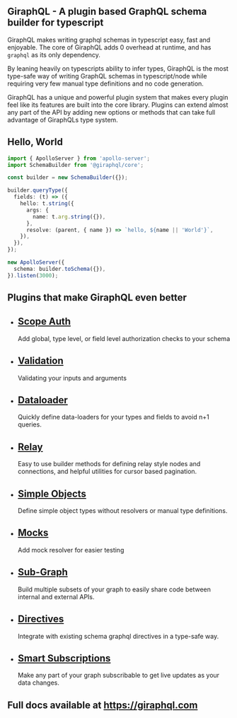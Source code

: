 ## GiraphQL - A plugin based GraphQL schema builder for typescript

GiraphQL makes writing graphql schemas in typescript easy, fast and enjoyable. The core of GiraphQL
adds 0 overhead at runtime, and has `graphql` as its only dependency.

By leaning heavily on typescripts ability to infer types, GiraphQL is the most type-safe way of
writing GraphQL schemas in typescript/node while requiring very few manual type definitions and no
code generation.

GiraphQL has a unique and powerful plugin system that makes every plugin feel like its features are
built into the core library. Plugins can extend almost any part of the API by adding new options or
methods that can take full advantage of GiraphQLs type system.

## Hello, World

```typescript
import { ApolloServer } from 'apollo-server';
import SchemaBuilder from '@giraphql/core';

const builder = new SchemaBuilder({});

builder.queryType({
  fields: (t) => ({
    hello: t.string({
      args: {
        name: t.arg.string({}),
      },
      resolve: (parent, { name }) => `hello, ${name || 'World'}`,
    }),
  }),
});

new ApolloServer({
  schema: builder.toSchema({}),
}).listen(3000);
```

## Plugins that make GiraphQL even better

- ## [Scope Auth](plugins/scope-auth.md)
  Add global, type level, or field level authorization checks to your schema
- ## [Validation](plugins/validation.md)
  Validating your inputs and arguments
- ## [Dataloader](plugins/dataloader.md)
  Quickly define data-loaders for your types and fields to avoid n+1 queries.
- ## [Relay](plugins/relay.md)
  Easy to use builder methods for defining relay style nodes and connections, and helpful utilities
  for cursor based pagination.
- ## [Simple Objects](plugins/simple-objects.md)
  Define simple object types without resolvers or manual type definitions.
- ## [Mocks](plugins/mocks.md)
  Add mock resolver for easier testing
- ## [Sub-Graph](plugins/sub-graph.md)
  Build multiple subsets of your graph to easily share code between internal and external APIs.
- ## [Directives](plugins/directives.md)
  Integrate with existing schema graphql directives in a type-safe way.
- ## [Smart Subscriptions](plugins/smart-subscriptions.md)
  Make any part of your graph subscribable to get live updates as your data changes.

## Full docs available at https://giraphql.com
